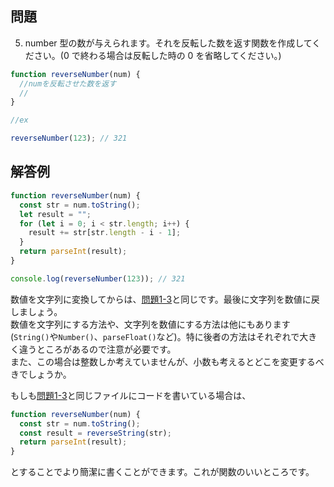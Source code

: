 ## 問題

5. number 型の数が与えられます。それを反転した数を返す関数を作成してください。(0 で終わる場合は反転した時の 0 を省略してください。)

```js
function reverseNumber(num) {
  //numを反転させた数を返す
  //
}

//ex

reverseNumber(123); // 321
```

## 解答例

```js
function reverseNumber(num) {
  const str = num.toString();
  let result = "";
  for (let i = 0; i < str.length; i++) {
    result += str[str.length - i - 1];
  }
  return parseInt(result);
}

console.log(reverseNumber(123)); // 321
```

数値を文字列に変換してからは、[問題1-3](./問題1-3.md)と同じです。最後に文字列を数値に戻しましょう。<br>
数値を文字列にする方法や、文字列を数値にする方法は他にもあります(`String()`や`Number()`、`parseFloat()`など)。特に後者の方法はそれぞれで大きく違うところがあるので注意が必要です。<br>
また、この場合は整数しか考えていませんが、小数も考えるとどこを変更するべきでしょうか。

もしも[問題1-3](./問題1-3.md)と同じファイルにコードを書いている場合は、

```js
function reverseNumber(num) {
  const str = num.toString();
  const result = reverseString(str);
  return parseInt(result);
}
```

とすることでより簡潔に書くことができます。これが関数のいいところです。